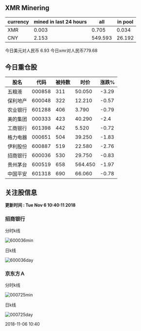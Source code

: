 ## XMR Minering

|currency|mined in last 24 hours|all|in pool|
|---|---|---|---|
|XMR|0.003|0.705|0.034|
|CNY|2.153|549.593|26.192|

今日美元对人民币 6.93	今日xmr对人民币779.68


## 今日重仓股 

|股名|代码|被持数|时价|涨跌%|
|---|---|---|---|---|
|五粮液|000858|311|50.050|-3.29|
|保利地产|600048|322|12.210|-0.57|
|农业银行|601288|406|3.790|-0.79|
|美的集团|000333|423|40.290|-2.4|
|工商银行|601398|442|5.520|-0.72|
|格力电器|000651|504|39.250|-1.83|
|伊利股份|600887|519|22.580|-2.76|
|招商银行|600036|530|29.750|-0.83|
|贵州茅台|600519|658|564.450|-1.97|
|中国平安|601318|690|66.060|-0.78|

## 关注股信息
**更新时间 : Tue Nov  6 10:40:11 2018**
### 招商银行 
分时k线

![600036min](http://image.sinajs.cn/newchart/min/n/sh600036.gif)

日k线

![600036day](http://image.sinajs.cn/newchart/daily/n/sh600036.gif)

### 京东方Ａ 
分时k线

![000725min](http://image.sinajs.cn/newchart/min/n/sz000725.gif)

日k线

![000725day](http://image.sinajs.cn/newchart/daily/n/sz000725.gif)

2018-11-06 10:40